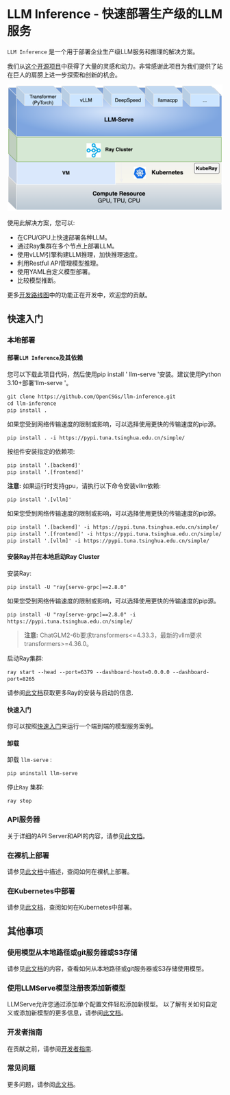 # LLM Inference - 快速部署生产级的LLM服务

`LLM Inference` 是一个用于部署企业生产级LLM服务和推理的解决方案。

我们从[这个开源项目](https://github.com/ray-project/ray-llm)中获得了大量的灵感和动力。非常感谢此项目为我们提供了站在巨人的肩膀上进一步探索和创新的机会。

<img src="./docs/llm-inference.png" alt="image" width=600 height="auto">

使用此解决方案，您可以: 
 
- 在CPU/GPU上快速部署各种LLM。 
- 通过Ray集群在多个节点上部署LLM。 
- 使用vLLM引擎构建LLM推理，加快推理速度。 
- 利用Restful API管理模型推理。 
- 使用YAML自定义模型部署。 
- 比较模型推断。

更多[开发路线图](./Roadmap.md)中的功能正在开发中，欢迎您的贡献。

## 快速入门

### 本地部署

#### 部署`LLM Inference`及其依赖

您可以下载此项目代码，然后使用pip install ' llm-serve '安装。建议使用Python 3.10+部署'llm-serve '。

```
git clone https://github.com/OpenCSGs/llm-inference.git
cd llm-inference
pip install .
```

如果您受到网络传输速度的限制或影响，可以选择使用更快的传输速度的pip源。

```
pip install . -i https://pypi.tuna.tsinghua.edu.cn/simple/
```

按组件安装指定的依赖项:

```
pip install '.[backend]'
pip install '.[frontend]'
```

**注意:** 如果运行时支持gpu，请执行以下命令安装vllm依赖:

```
pip install '.[vllm]'
```

如果您受到网络传输速度的限制或影响，可以选择使用更快的传输速度的pip源。

```
pip install '.[backend]' -i https://pypi.tuna.tsinghua.edu.cn/simple/
pip install '.[frontend]' -i https://pypi.tuna.tsinghua.edu.cn/simple/
pip install '.[vllm]' -i https://pypi.tuna.tsinghua.edu.cn/simple/
```

#### 安装Ray并在本地启动Ray Cluster

安装Ray:

```
pip install -U "ray[serve-grpc]==2.8.0"
```

如果您受到网络传输速度的限制或影响，可以选择使用更快的传输速度的pip源。

```
pip install -U "ray[serve-grpc]==2.8.0" -i https://pypi.tuna.tsinghua.edu.cn/simple/
```

> **注意:** ChatGLM2-6b要求transformers<=4.33.3，最新的vllm要求transformers>=4.36.0。

启动Ray集群:

```
ray start --head --port=6379 --dashboard-host=0.0.0.0 --dashboard-port=8265
```

请参阅[此文档](https://docs.ray.io/en/releases-2.8.0/ray-overview/installation.html)获取更多Ray的安装与启动的信息.

#### 快速入门

你可以按照[快速入门](./docs/quick_start.md)来运行一个端到端的模型服务案例。

#### 卸载

卸载 `llm-serve` :

```
pip uninstall llm-serve
```

停止`Ray` 集群:

```
ray stop
```

### API服务器

关于详细的API Server和API的内容，请参见[此文档](./docs/api_server.md)。

### 在裸机上部署

请参见[此文档](./docs/deploy_on_bare_metal.md)中描述，查阅如何在裸机上部署。

### 在Kubernetes中部署

请参见[此文档](./docs/deploy_on_kubernetes.md)，查阅如何在Kubernetes中部署。

## 其他事项

### 使用模型从本地路径或git服务器或S3存储

请参见[此文档](./docs/git_server_s3_storage.md)的内容，查看如何从本地路径或git服务器或S3存储使用模型。

### 使用LLMServe模型注册表添加新模型

LLMServe允许您通过添加单个配置文件轻松添加新模型。 以了解有关如何自定义或添加新模型的更多信息，请参阅[此文档](./models/README.md)。

### 开发者指南

在贡献之前，请参阅[开发者指南](./docs/developer.md).

### 常见问题

更多问题，请参阅[此文档](./docs/common_issues.md)。
